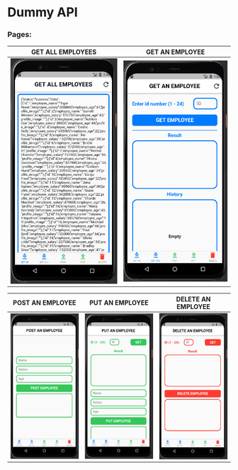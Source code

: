 # Dummy API

### Pages:
| GET ALL EMPLOYEES | GET AN EMPLOYEE |
|----------------|:----------------:|
| ![Get all employees](assets/readme/get_list.png) | ![Get an employee](assets/readme/get.png) |

| POST AN EMPLOYEE | PUT AN EMPLOYEE | DELETE AN EMPLOYEE|
|----------------|:----------------:|:----------------:|
| ![Post an employee](assets/readme/post.png) | ![Put an employee](assets/readme/put.png) | ![Delete an employee](assets/readme/delete.png) |



